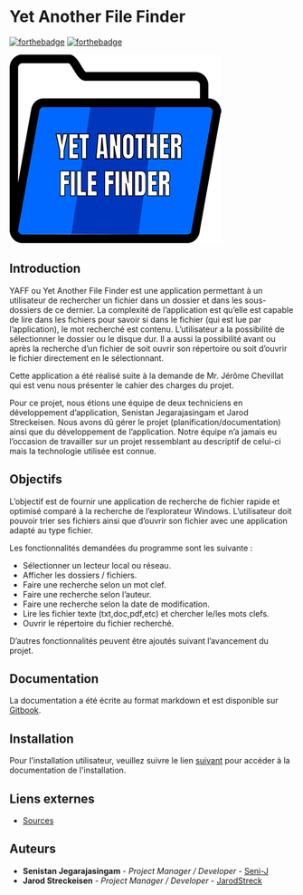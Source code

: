 # Yet Another File Finder

[![forthebadge](https://forthebadge.com/images/badges/built-by-developers.svg)](https://forthebadge.com) [![forthebadge](https://forthebadge.com/images/badges/made-with-c-sharp.svg)](https://forthebadge.com)

![](.gitbook/assets/logo-yaff.png)

## Introduction

YAFF ou Yet Another File Finder est une application permettant à un utilisateur de rechercher un fichier dans un dossier et dans les sous-dossiers de ce dernier. La complexité de l’application est qu’elle est capable de lire dans les fichiers pour savoir si dans le fichier \(qui est lue par l’application\), le mot recherché est contenu. L’utilisateur a la possibilité de sélectionner le dossier ou le disque dur. Il a aussi la possibilité avant ou après la recherche d’un fichier de soit ouvrir son répertoire ou soit d’ouvrir le fichier directement en le sélectionnant.

Cette application a été réalisé suite à la demande de Mr. Jérôme Chevillat qui est venu nous présenter le cahier des charges du projet.

Pour ce projet, nous étions une équipe de deux techniciens en développement d’application, Senistan Jegarajasingam et Jarod Streckeisen. Nous avons dû gérer le projet \(planification/documentation\) ainsi que du développement de l’application. Notre équipe n’a jamais eu l’occasion de travailler sur un projet ressemblant au descriptif de celui-ci mais la technologie utilisée est connue.

## Objectifs

L’objectif est de fournir une application de recherche de fichier rapide et optimisé comparé à la recherche de l’explorateur Windows. L’utilisateur doit pouvoir trier ses fichiers ainsi que d’ouvrir son fichier avec une application adapté au type fichier.

Les fonctionnalités demandées du programme sont les suivante :

* Sélectionner un lecteur local ou réseau.
* Afficher les dossiers / fichiers.
* Faire une recherche selon un mot clef.
* Faire une recherche selon l’auteur.
* Faire une recherche selon la date de modification.
* Lire les fichier texte \(txt,doc,pdf,etc\) et chercher le/les mots clefs.
* Ouvrir le répertoire du fichier recherché.

D’autres fonctionnalités peuvent être ajoutés suivant l’avancement du projet.

## Documentation

La documentation a été écrite au format markdown et est disponible sur [Gitbook](https://yaff.gitbook.io/project/).

## Installation

Pour l'installation utilisateur, veuillez suivre le lien [suivant](https://yaff.gitbook.io/project/user-documentation/installation) pour accéder à la documentation de l'installation.

## Liens externes

* [Sources](https://github.com/Seni-J/YAFF)

## Auteurs

* **Senistan Jegarajasingam** - _Project Manager / Developer_ - [Seni-J](https://github.com/Seni-J)
* **Jarod Streckeisen** - _Project Manager /  Developer_ - [JarodStreck](https://github.com/JarodStreck)




